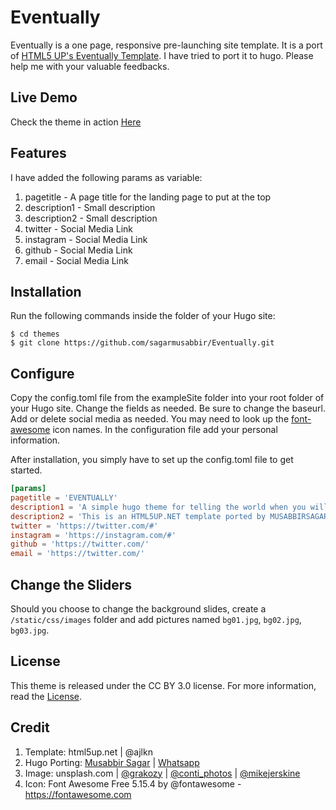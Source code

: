 # Eventually

Eventually is a one page, responsive pre-launching site template. It is a port of [HTML5 UP's Eventually Template](https://html5up.net/eventually). I have tried to port it to hugo. Please help me with your valuable feedbacks.


## Live Demo

Check the theme in action [Here](#)


## Features

I have added the following params as variable:

1. pagetitle - A page title for the landing page to put at the top
2. description1 - Small description
3. description2 - Small description
4. twitter - Social Media Link
5. instagram - Social Media Link
6. github - Social Media Link
7. email - Social Media Link

## Installation

Run the following commands inside the folder of your Hugo site:

	$ cd themes
	$ git clone https://github.com/sagarmusabbir/Eventually.git


## Configure

Copy the config.toml file from the exampleSite folder into your root folder of your Hugo site. Change the fields as needed. Be sure to change the baseurl. Add or delete social media as needed. You may need to look up the [font-awesome](http://fontawesome.io/) icon names. In the configuration file add your personal information. 

After installation, you simply have to set up the config.toml file to get started.
```toml
[params]
pagetitle = 'EVENTUALLY'
description1 = 'A simple hugo theme for telling the world when you will launch your next big thing.'
description2 = 'This is an HTML5UP.NET template ported by MUSABBIRSAGAR.COM'
twitter = 'https://twitter.com/#'
instagram = 'https://instagram.com/#'
github = 'https://twitter.com/'
email = 'https://twitter.com/'
```

## Change the Sliders

Should you choose to change the background slides, create a `/static/css/images` folder and add pictures named `bg01.jpg`, `bg02.jpg`, `bg03.jpg`.

## License

This theme is released under the CC BY 3.0 license. For more information, read the [License](https://github.com/sagarmusabbir/Eventually/blob/master/LICENSE.md).

## Credit

1. Template: html5up.net | @ajlkn
2. Hugo Porting:  [Musabbir Sagar](https://www.musabbirsagar.com/about) | [Whatsapp](https://wa.me/881765692886)
3. Image: unsplash.com | [@grakozy](https://unsplash.com/@grakozy) | [@conti_photos](https://unsplash.com/@conti_photos) | [@mikejerskine](https://unsplash.com/@mikejerskine)
4. Icon: Font Awesome Free 5.15.4 by @fontawesome - https://fontawesome.com
